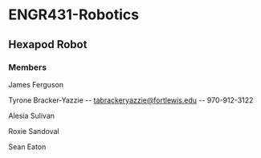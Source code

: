 # ENGR431-Robotics
## Hexapod Robot
### Members
James Ferguson

Tyrone Bracker-Yazzie -- tabrackeryazzie@fortlewis.edu -- 970-912-3122

Alesia Sulivan

Roxie Sandoval

Sean Eaton
